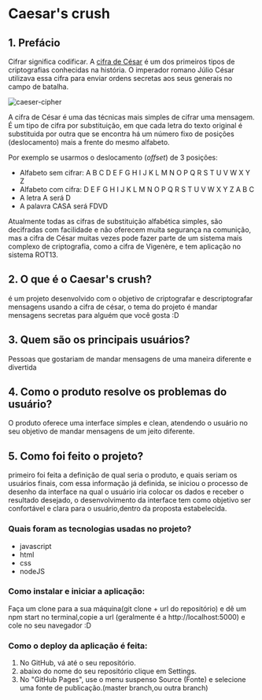# Caesar's crush 


## 1. Prefácio

Cifrar significa codificar. A [cifra de
César](https://pt.wikipedia.org/wiki/Cifra_de_C%C3%A9sar) é um dos primeiros
tipos de criptografias conhecidas na história. O imperador romano Júlio César
utilizava essa cifra para enviar ordens secretas aos seus generais no campo de
batalha.

![caeser-cipher](https://user-images.githubusercontent.com/11894994/60990999-07ffdb00-a320-11e9-87d0-b7c291bc4cd1.png)

A cifra de César é uma das técnicas mais simples de cifrar uma mensagem. É um
tipo de cifra por substituição, em que cada letra do texto original é
substituida por outra que se encontra há um número fixo de posições
(deslocamento) mais a frente do mesmo alfabeto.

Por exemplo se usarmos o deslocamento (_offset_) de 3 posições:

* Alfabeto sem cifrar: A B C D E F G H I J K L M N O P Q R S T U V W X Y Z
* Alfabeto com cifra:  D E F G H I J K L M N O P Q R S T U V W X Y Z A B C
* A letra A será D
* A palavra CASA será FDVD

Atualmente todas as cifras de substituição alfabética simples, são decifradas
com facilidade e não oferecem muita segurança na comunição, mas a cifra de César
muitas vezes pode fazer parte de um sistema mais complexo de criptografia, como
a cifra de Vigenère, e tem aplicação no sistema ROT13.

## 2. O que é o Caesar's crush?

é um projeto desenvolvido com o objetivo de criptografar e descriptografar mensagens usando a cifra de césar, o tema do projeto é mandar mensagens secretas para alguém que você gosta :D

## 3. Quem são os principais usuários?
Pessoas que gostariam de mandar mensagens de uma maneira diferente e divertida

## 4. Como o produto resolve os problemas do usuário?

O produto oferece uma interface simples e clean, atendendo o usuário no  seu objetivo de mandar mensagens de um jeito diferente.

## 5. Como foi feito o projeto?
primeiro foi feita a definição de qual seria o produto, e quais seriam os usuários finais, com essa informação já definida, se iniciou o processo de desenho da interface  na qual o usuário iria colocar os dados e receber o resultado desejado, o desenvolvimento da interface tem como objetivo ser  confortável e clara para o usuário,dentro da proposta estabelecida.

### Quais foram as tecnologias usadas no projeto?

* javascript
* html
* css
* nodeJS


### Como instalar  e iniciar a aplicação:

Faça um clone para a sua máquina(git clone + url do repositório) e dê um npm start no terminal,copie a url (geralmente é a http://localhost:5000) e cole no seu navegador :D

### Como o deploy da  aplicação é feita:

1. No GitHub, vá até  o seu repositório.
2. abaixo do nome do seu repositório clique em Settings.
3. No "GitHub Pages", use o menu suspenso Source (Fonte) e selecione uma fonte de publicação.(master branch,ou outra branch)
